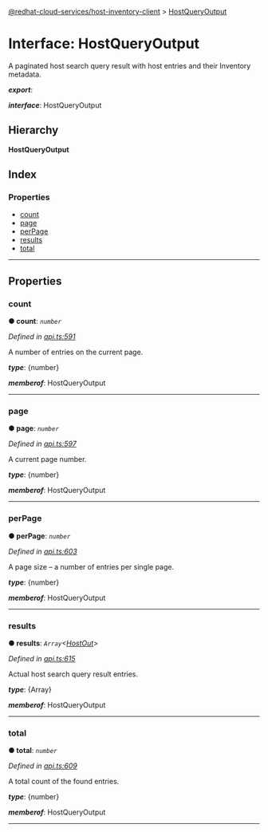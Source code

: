[@redhat-cloud-services/host-inventory-client](../README.md) > [HostQueryOutput](../interfaces/hostqueryoutput.md)

# Interface: HostQueryOutput

A paginated host search query result with host entries and their Inventory metadata.

*__export__*: 

*__interface__*: HostQueryOutput

## Hierarchy

**HostQueryOutput**

## Index

### Properties

* [count](hostqueryoutput.md#count)
* [page](hostqueryoutput.md#page)
* [perPage](hostqueryoutput.md#perpage)
* [results](hostqueryoutput.md#results)
* [total](hostqueryoutput.md#total)

---

## Properties

<a id="count"></a>

###  count

**● count**: *`number`*

*Defined in [api.ts:591](https://github.com/karelhala/javascript-clients/blob/master/packages/host-inventory/api.ts#L591)*

A number of entries on the current page.

*__type__*: {number}

*__memberof__*: HostQueryOutput

___
<a id="page"></a>

###  page

**● page**: *`number`*

*Defined in [api.ts:597](https://github.com/karelhala/javascript-clients/blob/master/packages/host-inventory/api.ts#L597)*

A current page number.

*__type__*: {number}

*__memberof__*: HostQueryOutput

___
<a id="perpage"></a>

###  perPage

**● perPage**: *`number`*

*Defined in [api.ts:603](https://github.com/karelhala/javascript-clients/blob/master/packages/host-inventory/api.ts#L603)*

A page size – a number of entries per single page.

*__type__*: {number}

*__memberof__*: HostQueryOutput

___
<a id="results"></a>

###  results

**● results**: *`Array`<[HostOut](hostout.md)>*

*Defined in [api.ts:615](https://github.com/karelhala/javascript-clients/blob/master/packages/host-inventory/api.ts#L615)*

Actual host search query result entries.

*__type__*: {Array}

*__memberof__*: HostQueryOutput

___
<a id="total"></a>

###  total

**● total**: *`number`*

*Defined in [api.ts:609](https://github.com/karelhala/javascript-clients/blob/master/packages/host-inventory/api.ts#L609)*

A total count of the found entries.

*__type__*: {number}

*__memberof__*: HostQueryOutput

___

